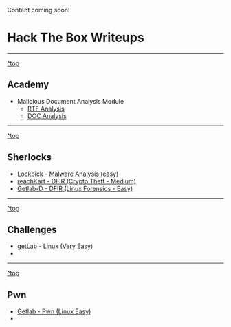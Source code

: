 Content coming soon!

<a id="top"></a>
# Hack The Box Writeups

---

[^top](#top)
## Academy
+ Malicious Document Analysis Module
  + [RTF Analysis](https://github.com/FidgetCube/HackTheBox_writeups/blob/main/academy/malicious%20document%20analysis/rtf.md)
  + [DOC Analysis](https://github.com/FidgetCube/HackTheBox_writeups/blob/main/academy/malicious%20document%20analysis/doc.md)

---

[^top](#top)
## Sherlocks
+ [Lockpick - Malware Analysis (easy)](https://github.com/FidgetCube/HackTheBox_writeups/blob/main/sherlocks/lockpick/readme.md)
+ [reachKart - DFIR (Crypto Theft - Medium)](https://github.com/FidgetCube/HackTheBox_writeups/blob/main/sherlocks/reachKart/readme.md)
+ [Getlab-D - DFIR (Linux Forensics - Easy)](https://github.com/FidgetCube/HackTheBox_writeups/tree/main/sherlocks/getlab-D#readme)


---

[^top](#top)
## Challenges
+ [getLab - Linux (Very Easy)](#)
+ [](#)


---

[^top](#top)
## Pwn
+ [Getlab - Pwn (Linux Easy)](https://github.com/FidgetCube/HackTheBox_writeups/blob/main/pwn/getLab/readme.md)
+ [](#)

